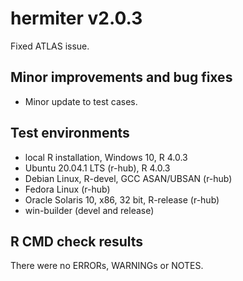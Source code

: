 # hermiter v2.0.3

Fixed ATLAS issue.

## Minor improvements and bug fixes
  
* Minor update to test cases.

## Test environments
* local R installation, Windows 10, R 4.0.3
* Ubuntu 20.04.1 LTS (r-hub), R 4.0.3
* Debian Linux, R-devel, GCC ASAN/UBSAN (r-hub)
* Fedora Linux (r-hub)
* Oracle Solaris 10, x86, 32 bit, R-release (r-hub)
* win-builder (devel and release)

## R CMD check results
There were no ERRORs, WARNINGs or NOTES.

